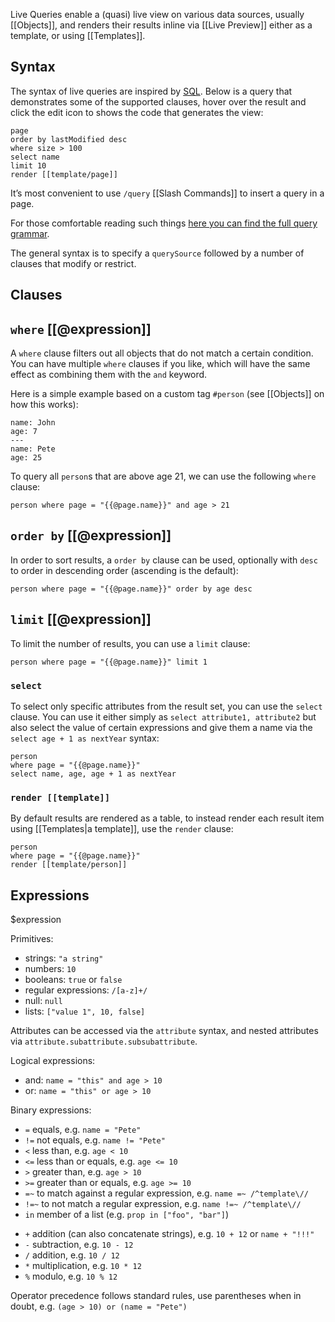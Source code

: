 Live Queries enable a (quasi) live view on various data sources, usually [[Objects]], and renders their results inline via [[Live Preview]] either as a template, or using [[Templates]].

## Syntax
The syntax of live queries are inspired by [SQL](https://en.wikipedia.org/wiki/SQL). Below is a query that demonstrates some of the supported clauses, hover over the result and click the edit icon to shows the code that generates the view:
```query
page
order by lastModified desc
where size > 100
select name
limit 10
render [[template/page]]
```
It’s most convenient to use `/query` [[Slash Commands]] to insert a query in a page.

For those comfortable reading such things [here you can find the full query grammar](https://github.com/silverbulletmd/silverbullet/blob/main/common/markdown_parser/query.grammar).

The general syntax is to specify a `querySource` followed by a number of clauses that modify or restrict.

## Clauses
## `where` [[@expression]]
A `where` clause filters out all objects that do not match a certain condition. You can have multiple `where` clauses if you like, which will have the same effect as combining them with the `and` keyword.

Here is a simple example based on a custom tag `#person` (see [[Objects]] on how this works):

```#person
name: John
age: 7
---
name: Pete
age: 25
```

To query all `person`s that are above age 21, we can use the following `where` clause:

```query
person where page = "{{@page.name}}" and age > 21
```
## `order by` [[@expression]]
In order to sort results, a `order by` clause can be used, optionally with `desc` to order in descending order (ascending is the default):

```query
person where page = "{{@page.name}}" order by age desc
```
## `limit` [[@expression]]
To limit the number of results, you can use a `limit` clause:

```query
person where page = "{{@page.name}}" limit 1
```
### `select`
To select only specific attributes from the result set, you can use the `select` clause. You can use it either simply as `select attribute1, attribute2` but also select the value of certain expressions and give them a name via the `select age + 1 as nextYear` syntax:

```query
person
where page = "{{@page.name}}"
select name, age, age + 1 as nextYear
```
### `render [[template]]`
By default results are rendered as a table, to instead render each result item using [[Templates|a template]], use the `render` clause:

```query
person
where page = "{{@page.name}}"
render [[template/person]]
```
## Expressions
$expression

Primitives:

* strings: `"a string"`
* numbers: `10`
* booleans: `true` or `false`
* regular expressions: `/[a-z]+/`
* null: `null`
* lists: `["value 1", 10, false]`

Attributes can be accessed via the `attribute` syntax, and nested attributes via `attribute.subattribute.subsubattribute`.

Logical expressions:

* and: `name = "this" and age > 10`
* or: `name = "this" or age > 10`

Binary expressions:
- `=` equals, e.g. `name = "Pete"`
- `!=` not equals, e.g. `name != "Pete"`
- `<` less than, e.g. `age < 10`
- `<=` less than or equals, e.g. `age <= 10`
- `>` greater than, e.g. `age > 10`
- `>=` greater than or equals, e.g. `age >= 10`
- `=~` to match against a regular expression, e.g. `name =~ /^template\//`
- `!=~` to not match a regular expression, e.g. `name !=~ /^template\//`
- `in` member of a list (e.g. `prop in ["foo", "bar"]`)
* `+` addition (can also concatenate strings), e.g. `10 + 12` or `name + "!!!"`
* `-` subtraction, e.g. `10 - 12`
* `/` addition, e.g. `10 / 12`
* `*` multiplication, e.g. `10 * 12`
* `%` modulo, e.g. `10 % 12`

Operator precedence follows standard rules, use parentheses when in doubt, e.g. `(age > 10) or (name = "Pete")`
